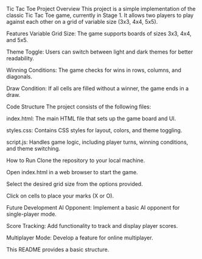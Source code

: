 Tic Tac Toe Project
Overview
This project is a simple implementation of the classic Tic Tac Toe game, currently in Stage 1. It allows two players to play against each other on a grid of variable size (3x3, 4x4, 5x5).

Features
Variable Grid Size: The game supports boards of sizes 3x3, 4x4, and 5x5.

Theme Toggle: Users can switch between light and dark themes for better readability.

Winning Conditions: The game checks for wins in rows, columns, and diagonals.

Draw Condition: If all cells are filled without a winner, the game ends in a draw.

Code Structure
The project consists of the following files:

index.html: The main HTML file that sets up the game board and UI.

styles.css: Contains CSS styles for layout, colors, and theme toggling.

script.js: Handles game logic, including player turns, winning conditions, and theme switching.

How to Run
Clone the repository to your local machine.

Open index.html in a web browser to start the game.

Select the desired grid size from the options provided.

Click on cells to place your marks (X or O).

Future Development
AI Opponent: Implement a basic AI opponent for single-player mode.

Score Tracking: Add functionality to track and display player scores.

Multiplayer Mode: Develop a feature for online multiplayer.

This README provides a basic structure.
